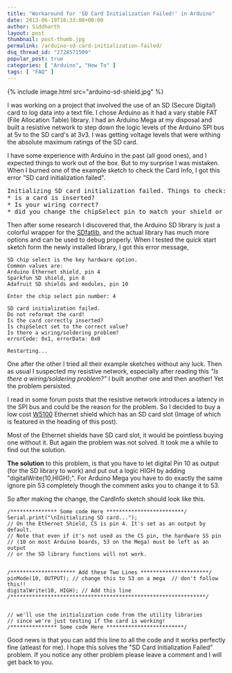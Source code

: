 ```yaml
---
title: "Workaround for 'SD Card Initialization Failed!' in Arduino"
date: 2013-06-19T16:33:08+00:00
author: Siddharth
layout: post
thumbnail: post-thumb.jpg
permalink: /arduino-sd-card-initialization-failed/
dsq_thread_id: "2728571509"
popular_post: true
categories: [ "Arduino", "How To" ]
tags: [ "FAQ" ]
---
```


{% include image.html src="arduino-sd-shield.jpg" %}

I was working on a project that involved the use of an SD (Secure Digital) card to log data into a text file. I chose Arduino as it  had a vary stable FAT (File Allocation Table) library. I had an Arduino Mega at my disposal and built a resistive network to step down the logic levels of the Arduino SPI bus at 5v to the SD card's at 3v3. I was getting voltage levels that were withing the absolute maximum ratings of the SD card.

I have some experience with Arduino in the past (all good ones), and I expected things to work out of the box. But to my surprise I was mistaken. When I burned one of the example sketch to check the Card Info, I got this error "SD card initialization failed".

<pre>Initializing SD card initialization failed. Things to check:
* is a card is inserted?
* Is your wiring correct?
* did you change the chipSelect pin to match your shield or module?</pre>

Then after some research I discovered that, the Arduino SD library is just a colorful wrapper for the [SDfatlib](https://code.google.com/p/sdfatlib/), and the actual library has much more options and can be used to debug properly. When I tested the quick start sketch form the newly installed library, I got this error message,

``` text
SD chip select is the key hardware option.
Common values are:
Arduino Ethernet shield, pin 4
Sparkfun SD shield, pin 8
Adafruit SD shields and modules, pin 10

Enter the chip select pin number: 4

SD card initialization failed.
Do not reformat the card!
Is the card correctly inserted?
Is chipSelect set to the correct value?
Is there a wiring/soldering problem?
errorCode: 0x1, errorData: 0x0

Restarting...
```

One after the other I tried all their example sketches without any luck. Then as usual I suspected my resistive network, especially after reading this _"Is there a wiring/soldering problem?"_ I built another one and then another! Yet the problem persisted.

I read in some forum posts that the resistive network introduces a latency in the SPI bus and could be the reason for the problem. So I decided to buy a low cost [W5100](http://www1.futureelectronics.com/doc/WIZNET%20INC/W5100.pdf) Ethernet shield which has an SD card slot (Image of which is featured in the heading of this post).

Most of the Ethernet shields have SD card slot, it would be pointless buying one without it. But again the problem was not solved. It took me a while to find out the solution.

**The solution** to this problem, is that you have to let digital Pin 10 as output (for the SD library to work) and put out a logic HIGH by adding "digitalWrite(10,HIGH);". For Arduino Mega you have to do exactly the same ignore pin 53 completely though the comment asks you to change it to 53. 

So after making the change, the CardInfo sketch should look like this.

``` text
/*************** Some code Here *************************/
Serial.print("\nInitializing SD card...");
// On the Ethernet Shield, CS is pin 4. It's set as an output by default.
// Note that even if it's not used as the CS pin, the hardware SS pin
// (10 on most Arduino boards, 53 on the Mega) must be left as an output
// or the SD library functions will not work.


/********************* Add these Two Lines **********************/
pinMode(10, OUTPUT); // change this to 53 on a mega  // don't follow this!!
digitalWrite(10, HIGH); // Add this line
/***************************************************************/


// we'll use the initialization code from the utility libraries
// since we're just testing if the card is working!
/*************** Some code Here *************************/
```

Good news is that you can add this line to all the code and it works perfectly fine (atleast for me). I hope this solves the "SD Card Initialization Failed" problem. If you notice any other problem please leave a comment and I will get back to you.
